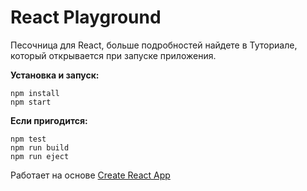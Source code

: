 
# React Playground

Песочница для React, больше подробностей найдете в Туториале, который открывается при запуске приложения.

**Установка и запуск:**
```
npm install
npm start
```

**Если пригодится:**
```
npm test
npm run build
npm run eject
```

Работает на основе [Create React App](https://github.com/facebook/create-react-app)
